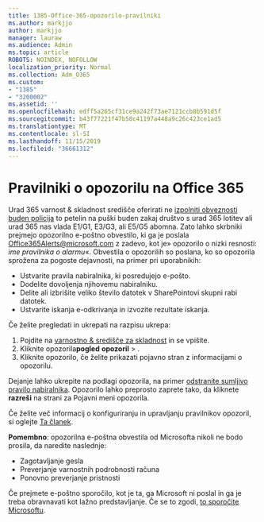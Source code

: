 ```yaml
---
title: 1385-Office-365-opozorilo-pravilniki
ms.author: markjjo
author: markjjo
manager: lauraw
ms.audience: Admin
ms.topic: article
ROBOTS: NOINDEX, NOFOLLOW
localization_priority: Normal
ms.collection: Adm_O365
ms.custom:
- "1385"
- "3200002"
ms.assetid: ''
ms.openlocfilehash: edff5a265cf31ce9a242f73ae7121ccb8b591d5f
ms.sourcegitcommit: b43f77221f47b50c41197a448a9c26c423ce1ad5
ms.translationtype: MT
ms.contentlocale: sl-SI
ms.lasthandoff: 11/15/2019
ms.locfileid: "36661312"
---
```

# <a name="office-365-alert-policies"></a>Pravilniki o opozorilu na Office 365

Urad 365 varnost & skladnost središče oferirati ne [izpolniti obveznosti buden policija](https://docs.microsoft.com/office365/securitycompliance/alert-policies#default-alert-policies) to petelin na puški buden zakaj društvo s urad 365 lotitev ali urad 365 nas vlada E1/G1, E3/G3, ali E5/G5 abomna. Zato lahko skrbniki prejmejo opozorilno e-poštno obvestilo, ki ga je poslala Office365Alerts@microsoft.com z zadevo, kot je» opozorilo o nizki resnosti: *ime pravilnika o alarmu*«. Obvestila o opozorilih so poslana, ko so opozorila sprožena za pogoste dejavnosti, na primer pri uporabnikih:

- Ustvarite pravila nabiralnika, ki posredujejo e-pošto.
- Dodelite dovoljenja njihovemu nabiralniku.
- Delite ali izbrišite veliko število datotek v SharePointovi skupni rabi datotek.
- Ustvarite iskanja e-odkrivanja in izvozite rezultate iskanja.

Če želite pregledati in ukrepati na razpisu ukrepa:

1. Pojdite na [varnostno & središče za skladnost](https://protection.office.com) in se vpišite.
2. Kliknite opozorila**pogled** **opozoril** > .
3. Kliknite opozorilo, če želite prikazati pojavno stran z informacijami o opozorilu.

Dejanje lahko ukrepite na podlagi opozorila, na primer [odstranite sumljivo pravilo nabiralnika](https://docs.microsoft.com/office365/securitycompliance/responding-to-a-compromised-email-account). Opozorilo lahko preprosto zaprete tako, da kliknete **razreši** na strani za Pojavni meni opozorila.

Če želite več informacij o konfiguriranju in upravljanju pravilnikov opozoril, si oglejte [Ta članek](https://docs.microsoft.com/office365/securitycompliance/alert-policies).

**Pomembno**: opozorilna e-poštna obvestila od Microsofta nikoli ne bodo prosila, da naredite naslednje:

- Zagotavljanje gesla
- Preverjanje varnostnih podrobnosti računa
- Ponovno preverjanje pristnosti

Če prejmete e-poštno sporočilo, kot je ta, ga Microsoft ni poslal in ga je treba obravnavati kot lažno predstavljanje. Če se to zgodi, [to sporočite Microsoftu](https://docs.microsoft.com/office365/SecurityCompliance/report-junk-email-and-phishing-scams-in-outlook-on-the-web-eop).